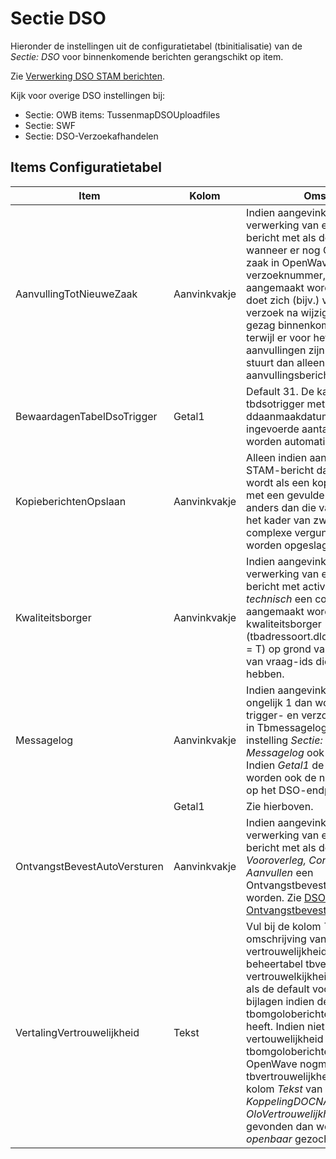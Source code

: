 # Sectie DSO

Hieronder de instellingen uit de configuratietabel (tbinitialisatie) van de _Sectie: DSO_ voor binnenkomende berichten gerangschikt op item.

Zie [Verwerking DSO STAM berichten](../../probleemoplossing/programmablokken/verwerking_dso_stam_berichten.md).

Kijk voor overige DSO instellingen bij:

- Sectie: OWB items: TussenmapDSOUploadfiles
- Sectie: SWF
- Sectie: DSO-Verzoekafhandelen

## Items Configuratietabel

| Item                         | Kolom        | Omschrijving                                                           |
|------------------------------|--------------|------------------------------------------------------------------------|
| AanvullingTotNieuweZaak      | Aanvinkvakje | Indien aangevinkt zal bij de verwerking van een DSO STAM-bericht met als doel _Aanvullen_ wanneer er nog GEEN bestaande zaak in OpenWave is voor het verzoeknummer, een nieuwe zaak aangemaakt worden. Deze situatie doet zich (bijv.) voor indien het DSO verzoek na wijzigen van bevoegd gezag binnenkomt in OpenWave terwijl er voor het originele verzoek al aanvullingen zijn geweest: het DSO stuurt dan alleen het laatste aanvullingsbericht naar OpenWave. |
| BewaardagenTabelDsoTrigger   | Getal1       | Default 31. De kaarten uit de tabel tbdsotrigger met een ddaanmaakdatum ouder dan de hier ingevoerde aantal dagen geleden, worden automatisch. |
| KopieberichtenOpslaan        | Aanvinkvakje | Alleen indien aangevinkt zal een DSO STAM-bericht dat gekwalificeerd wordt als een kopiebericht (dus o.a. met een gevulde behandeldienst anders dan die van de host) toch - in het kader van zwarte gaten bij complexe vergunningen - als zaak worden opgeslagen. |
| Kwaliteitsborger             | Aanvinkvakje | Indien aangevinkt zal bij de verwerking van een DSO STAM-bericht met activiteit _bouwactiviteit technisch_ een contactadres aangemaakt worden met de rol kwaliteitsborger (tbadressoort.dldsorolkwaliteitsborger = T) op grond van de aanwezigheid van vraag-ids die daarop betrekking hebben. |
| Messagelog                   | Aanvinkvakje | Indien aangevinkt en _Getal1_ is ongelijk 1 dan worden alleen de valide trigger- en verzoekberichten gelogd in Tbmessagelog (mits de algemene instelling _Sectie: OWB en Item: Messagelog_ ook aangevinkt is). Indien _Getal1_ de waarde 1 heeft, dan worden ook de niet valide berichten op het DSO-endpoint gelogd. |
|                              | Getal1       | Zie hierboven.                                                         |
| OntvangstBevestAutoVersturen | Aanvinkvakje | Indien aangevinkt zal bij de verwerking van een DSO STAM-bericht met als doel _Initieren, Vooroverleg, Conceptverzoek_ of _Aanvullen_ een Ontvangstbevestigingsmail verstuurd worden. Zie [DSO Ontvangstbevestiging sturen](../../probleemoplossing/programmablokken/dso_ontvangstbevestiging.md) |
| VertalingVertrouwelijkheid   | Tekst        | Vul bij de kolom _Tekst_ de omschrijving van het vertrouwelijkheidsniveau (uit beheertabel tbvertrouwelijkheid: tegel vertrouwelkijkheidsindicatie) die geldt als de default voor vertrouwelijke DSO bijlagen indien de vertouwelijkheid (in tbomgoloberichten) de waarde T heeft. Indien niet gevonden, OF de vertouwelijkheid (in tbomgoloberichten) ius F dan zoekt OpenWave nogmaals in tbvertrouwelijkheid op grond van de kolom _Tekst_ van de Instelling _Sectie: KoppelingDOCNAARDMS Item: OloVertrouwelijkheid_, Nog niet gevonden dan wordt naar de tekst _openbaar_ gezocht |
